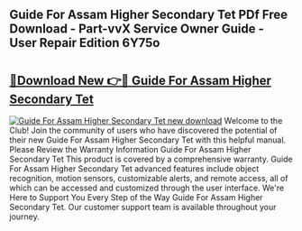 ## Guide For Assam Higher Secondary Tet PDf Free Download - Part-vvX Service Owner Guide - User Repair Edition 6Y75o

# <h2><a href="http://bc7776.oget.top/?id=Guide+For+Assam+Higher+Secondary+Tet">🔗Download New 👉🔴 Guide For Assam Higher Secondary Tet</a></h2>

[![Guide For Assam Higher Secondary Tet new download](https://i.imgur.com/5g1atiW.png)](http://bc7776.oget.top/?id=Guide+For+Assam+Higher+Secondary+Tet)
Welcome to the Club! Join the community of users who have discovered the potential of their new Guide For Assam Higher Secondary Tet with this helpful manual. Please Review the Warranty Information Guide For Assam Higher Secondary Tet This product is covered by a comprehensive warranty. Guide For Assam Higher Secondary Tet advanced features include object recognition, motion sensors, customizable alerts, and remote access, all of which can be accessed and customized through the user interface. We're Here to Support You Every Step of the Way Guide For Assam Higher Secondary Tet. Our customer support team is available throughout your journey.
